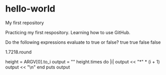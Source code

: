 # hello-world
My first repository

Practicing my first respository. Learning how to use GitHub.


Do the following expressions evaluate to true or false?
true
true
false
false

1.7218.round

height = ARGV[0].to_i
output = ""
height.times do |i|
  output << "*" * (i + 1)
  output << "\n"
end
puts output
